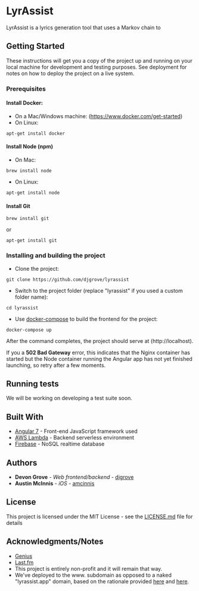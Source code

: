 # LyrAssist

LyrAssist is a lyrics generation tool that uses a Markov chain to 

## Getting Started

These instructions will get you a copy of the project up and running on your local machine for development and testing purposes. See deployment for notes on how to deploy the project on a live system.

### Prerequisites
#### Install Docker:
* On a Mac/Windows machine: (https://www.docker.com/get-started)
* On Linux: 
```
apt-get install docker
```
#### Install Node (npm)
* On Mac:
```
brew install node
```
* On Linux:
```
apt-get install node
```
#### Install Git
```
brew install git
```
or
```
apt-get install git
```

### Installing and building the project
* Clone the project:
```
git clone https://github.com/djgrove/lyrassist
```

* Switch to the project folder (replace "lyrassist" if you used a custom folder name):
```
cd lyrassist
```

* Use [docker-compose](https://docs.docker.com/compose/) to build the frontend for the project:
```
docker-compose up
```

After the command completes, the project should serve at (http://localhost).

If you a **502 Bad Gateway** error, this indicates that the Nginx container has started but the Node container running the Angular app has not yet finished launching, so retry after a few moments.

## Running tests

We will be working on developing a test suite soon.

## Built With

* [Angular 7](https://angular.io/docs/) - Front-end JavaScript framework used
* [AWS Lambda](https://aws.amazon.com/lambda/) - Backend serverless environment
* [Firebase](https://firebase.google.com/) - NoSQL realtime database

## Authors

* **Devon Grove** - *Web frontend/backend* - [djgrove](https://github.com/djgrove)
* **Austin McInnis** - *iOS* - [amcinnis](https://github.com/amcinnis)

## License

This project is licensed under the MIT License - see the [LICENSE.md](LICENSE.md) file for details

## Acknowledgments/Notes
* [Genius](https://genius.com)
* [Last.fm](https://last.fm)
* This project is entirely non-profit and it will remain that way.
* We've deployed to the www. subdomain as opposed to a naked "lyrassist.app" domain, based on the rationale provided [here](https://www.jackkinsella.ie/articles/www-vs-naked-domain) and [here](https://www.jackkinsella.ie/articles/www-vs-naked-domain). 
